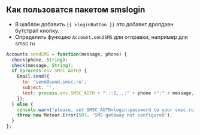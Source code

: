 Как пользоватся пакетом smslogin
---------------------------------

* В шаблон добавить `{{ >loginButton }}` это добавит дропдавн бутстрап кнопку.
* Определить функцию `Account.sendSMS` для отправки, например для smsc.ru

```js
Accounts.sendSMS = function(message, phone) {
  check(phone, String);
  check(message, String);
  if (process.env.SMSC_AUTH) {
    Email.send({
      to: 'send@send.smsc.ru',
      subject: '',
      text: process.env.SMSC_AUTH + ":::1,,,:" + phone +":" + message,
    });
  } else {
    console.warn("please, set SMSC_AUTH=login:password to your smsc.ru ");
    throw new Meteor.Error(503, 'SMS gateway not configured');
  }
};


```
  

